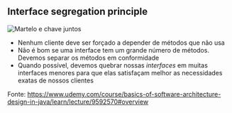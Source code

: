 ## Interface segregation principle
![Martelo e chave juntos](https://accesto.com/blog/static/8402cfe5dfc356a6db99e6593e4b1e13/fd28b/interface-segregation-principle.png)

 - Nenhum cliente deve ser forçado a depender de métodos que não usa
 - Não é bom se uma interface tem um grande número de métodos. Devemos separar os métodos em conformidade
 - Quando possível, devemos quebrar nossas _interfaces_ em muitas interfaces menores para que elas satisfaçam melhor as necessidades exatas de nossos clientes


Fonte: https://www.udemy.com/course/basics-of-software-architecture-design-in-java/learn/lecture/9592570#overview

 
